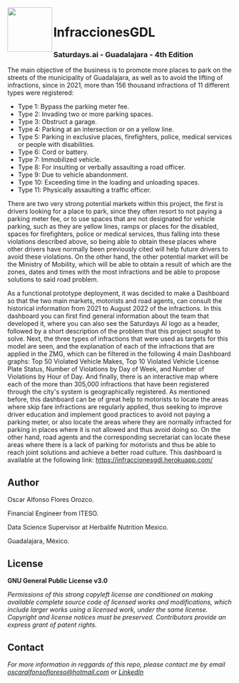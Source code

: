<img align="left" width="100" height="100" src="[http://www.fillmurray.com/100/100](https://user-images.githubusercontent.com/31071493/202862636-43e074b6-a526-45a3-8a6e-628a5f40d70e.png)">

# InfraccionesGDL
### Saturdays.ai - Guadalajara - 4th Edition 


The main objective of the business is to promote more places to park on the streets of the municipality of Guadalajara, as well as to avoid the lifting of infractions, since in 2021, more than 156 thousand infractions of 11 different types were registered:
* Type 1: Bypass the parking meter fee.
* Type 2: Invading two or more parking spaces.
* Type 3: Obstruct a garage.
* Type 4: Parking at an intersection or on a yellow line.
* Type 5: Parking in exclusive places, firefighters, police, medical services or people with disabilities.
* Type 6: Cord or battery.
* Type 7: Immobilized vehicle.
* Type 8: For insulting or verbally assaulting a road officer.
* Type 9: Due to vehicle abandonment.
* Type 10: Exceeding time in the loading and unloading spaces.
* Type 11: Physically assaulting a traffic officer.


There are two very strong potential markets within this project, the first is drivers looking for a place to park, since they often resort to not paying a parking meter fee, or to use spaces that are not designated for vehicle parking, such as they are yellow lines, ramps or places for the disabled, spaces for firefighters, police or medical services, thus falling into these violations described above, so being able to obtain these places where other drivers have normally been previously cited will help future drivers to avoid these violations. On the other hand, the other potential market will be the Ministry of Mobility, which will be able to obtain a result of which are the zones, dates and times with the most infractions and be able to propose solutions to said road problem.

As a functional prototype deployment, it was decided to make a Dashboard so that the two main markets, motorists and road agents, can consult the historical information from 2021 to August 2022 of the infractions. In this dashboard you can first find general information about the team that developed it, where you can also see the Saturdays AI logo as a header, followed by a short description of the problem that this project sought to solve. Next, the three types of infractions that were used as targets for this model are seen, and the explanation of each of the infractions that are applied in the ZMG, which can be filtered in the following 4 main Dashboard graphs: Top 50 Violated Vehicle Makes, Top 10 Violated Vehicle License Plate Status, Number of Violations by Day of Week, and Number of Violations by Hour of Day. And finally, there is an interactive map where each of the more than 305,000 infractions that have been registered through the city's system is geographically registered. As mentioned before, this dashboard can be of great help to motorists to locate the areas where skip fare infractions are regularly applied, thus seeking to improve driver education and implement good practices to avoid not paying a parking meter, or also locate the areas where they are normally infracted for parking in places where it is not allowed and thus avoid doing so. On the other hand, road agents and the corresponding secretariat can locate these areas where there is a lack of parking for motorists and thus be able to reach joint solutions and achieve a better road culture. This dashboard is available at the following link: https://infraccionesgdl.herokuapp.com/

## Author
Oscar Alfonso Flores Orozco.

Financial Engineer from ITESO.

Data Science Supervisor at Herbalife Nutrition Mexico.

Guadalajara, México.

## License
**GNU General Public License v3.0** 

*Permissions of this strong copyleft license are conditioned on making available 
complete source code of licensed works and modifications, which include larger 
works using a licensed work, under the same license. Copyright and license notices 
must be preserved. Contributors provide an express grant of patent rights.*

## Contact
*For more information in reggards of this repo, please contact me by email oscaralfonsofloreso@hotmail.com or [LinkedIn](https://www.linkedin.com/in/oscar-alfonso-flores-orozco/)*
